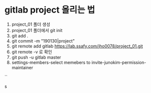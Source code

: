 # gitlab project 올리는 법



1. project_01 폴더 생성
2. project_01 폴더에서 git init
3. git add .
4. git commit -m "190130|project"
5. git remote add gitlab https://lab.ssafy.com/jho0078/project_01.git
6. git remote -v 로 확인
7. git push -u gitlab master
8. settings-members-select memebers to invite-junokim-permission-maintainer

``

s